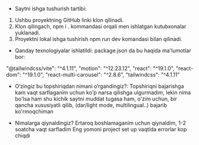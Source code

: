 - Saytni ishga tushurish tartibi:

1. Ushbu proyektning GitHub linki klon qilinadi.
2. Klon qilingach, npm i . kommandasi orqali men ishlatgan kutubxonalar yuklanadi.
3. Proyektni lokal ishga tushirish npm run dev komandasi bilan qilinadi.



- Qanday texnologiyalar ishlatildi:
package.json da bu haqida ma'lumotlar bor:

"@tailwindcss/vite": "^4.1.11",
    "motion": "^12.23.12",
    "react": "^19.1.0",
    "react-dom": "^19.1.0",
    "react-multi-carousel": "^2.8.6",
    "tailwindcss": "^4.1.11"


- O‘zingiz bu topshiriqdan nimani o‘rgandingiz?:
Topshiriqni bajarishga kam vaqt sarflaganim uchun ko'p narsa qilishga ulgurmadim, lekin nima bo'lsa ham shu kichik saytni muddat tugasa ham, o'zim uchun, bir qancha xususiyatli qilib, (dar/light mode, multilingual..) bajarib ko'rmoqchiman


- Nimalarga qiynaldingiz?
Ertaroq boshlamaganim uchun qiynaldim, 1-2 soatcha vaqt sarfladim
Eng yomoni project set up vaqtida errorlar kop chiqdi